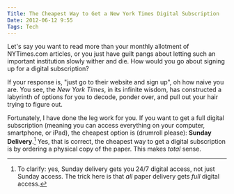 ```yaml
---
Title: The Cheapest Way to Get a New York Times Digital Subscription
Date: 2012-06-12 9:55
Tags: Tech
---
```

Let's say you want to read more than your monthly allotment of NYTimes.com articles, or you just have guilt pangs about letting such an important institution slowly wither and die. How would you go about signing up for a digital subscription?

If your response is, "just go to their website and sign up", oh how naive you are. You see, the *New York Times*, in its infinite wisdom, has constructed a labyrinth of options for you to decode, ponder over, and pull out your hair trying to figure out.

Fortunately, I have done the leg work for you. If you want to get a full digital subscription (meaning you can access everything on your computer, smartphone, or iPad), the cheapest option is (drumroll please): **Sunday Delivery**.[^1] Yes, that is correct, the cheapest way to get a digital subscription is by ordering a physical copy of the paper. This makes *total* sense.

[^1]: To clarify: yes, Sunday delivery gets you 24/7 digital access, not just Sunday access. The trick here is that *all* paper delivery gets *full* digital access.